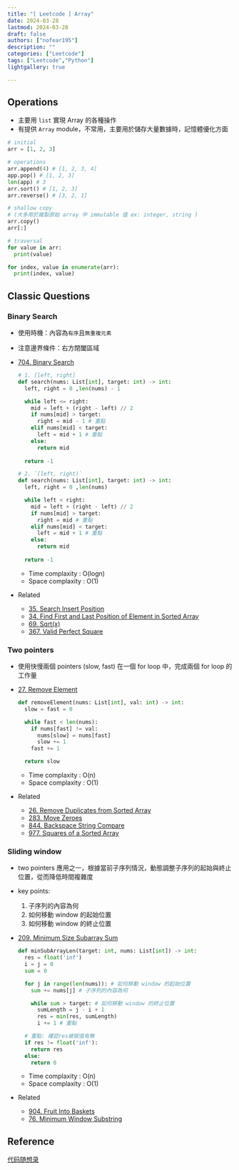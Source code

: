 ```yaml
---
title: "[ Leetcode ] Array"
date: 2024-03-28
lastmod: 2024-03-28
draft: false
authors: ["nofear195"]
description: ""
categories: ["Leetcode"]
tags: ["Leetcode","Python"]
lightgallery: true

---
```



<!--more-->

## Operations

- 主要用 `list` 實現 Array 的各種操作
- 有提供 `Array` module，不常用，主要用於儲存大量數據時，記憶體優化方面

```python
# initial
arr = [1, 2, 3]

# operations
arr.append(4) # [1, 2, 3, 4]
app.pop() # [1, 2, 3]
len(app) # 3
arr.sort() # [1, 2, 3]
arr.reverse() # [3, 2, 1]

# shallow copy 
# (大多用於複製原始 array 中 immutable 值 ex: integer, string )
arr.copy()
arr[:]

# traversal
for value in arr:
  print(value)

for index, value in enumerate(arr):
  print(index, value)
```

## Classic Questions

### Binary Search

- 使用時機：內容為`有序`且`無重複元素`
- 注意邊界條件：右方閉闔區域
- [704. Binary Search](https://leetcode.com/problems/binary-search)

  ```Python
  # 1. [left, right]
  def search(nums: List[int], target: int) -> int:
    left, right = 0 ,len(nums) - 1

    while left <= right: 
      mid = left + (right - left) // 2
      if nums[mid] > target:
        right = mid - 1 # 重點
      elif nums[mid] < target:
        left = mid + 1 # 重點
      else:
        return mid
    
    return -1

  # 2. `[left, right)`
  def search(nums: List[int], target: int) -> int:
    left, right = 0 ,len(nums)

    while left < right:
      mid = left + (right - left) // 2
      if nums[mid] > target:
        right = mid # 重點
      elif nums[mid] < target:
        left = mid + 1 # 重點
      else:
        return mid
    
    return -1
  ```

  - Time complaxity : O(logn)
  - Space complaxity : O(1)
- Related
  - [35. Search Insert Position
](https://leetcode.com/problems/search-insert-position/description/)
  - [34. Find First and Last Position of Element in Sorted Array](https://leetcode.com/problems/find-first-and-last-position-of-element-in-sorted-array/description/)
  - [69. Sqrt(x)](https://leetcode.com/problems/sqrtx/description/)
  - [367. Valid Perfect Square](https://leetcode.com/problems/valid-perfect-square/description/)

### Two pointers

- 使用快慢兩個 pointers (slow, fast) 在一個 for loop 中，完成兩個 for loop 的工作量

- [27. Remove Element](https://leetcode.com/problems/remove-element)

  ```Python
  def removeElement(nums: List[int], val: int) -> int:
    slow = fast = 0

    while fast < len(nums):
      if nums[fast] != val:
        nums[slow] = nums[fast]
        slow += 1
      fast += 1

    return slow
  ```

  - Time complaxity : O(n)
  - Space complaxity : O(1)
- Related
  - [26. Remove Duplicates from Sorted Array](https://leetcode.com/problems/remove-duplicates-from-sorted-array)
  - [283. Move Zeroes](https://leetcode.com/problems/move-zeroes)
  - [844. Backspace String Compare](https://leetcode.com/problems/backspace-string-compare)
  - [977. Squares of a Sorted Array](https://leetcode.com/problems/squares-of-a-sorted-array)

### Sliding window

- two pointers 應用之一，根據當前子序列情況，動態調整子序列的起始與終止位置，從而降低時間複雜度
- key points:
  1. 子序列的內容為何
  2. 如何移動 window 的起始位置
  3. 如何移動 window 的終止位置
- [209. Minimum Size Subarray Sum](https://leetcode.com/problems/minimum-size-subarray-sum)

  ```Python
  def minSubArrayLen(target: int, nums: List[int]) -> int:
    res = float('inf')
    i = j = 0
    sum = 0

    for j in range(len(nums)): # 如何移動 window 的起始位置
      sum += nums[j] # 子序列的內容為何

      while sum > target: # 如何移動 window 的終止位置
        sumLength = j - i + 1
        res = min(res, sumLength)
        i += 1 # 重點

    # 重點: 確認res被赋值有無
    if res != float('inf'): 
      return res
    else:
      return 0
  ```

  - Time complaxity : O(n)
  - Space complaxity : O(1)
- Related
  - [904. Fruit Into Baskets](https://leetcode.com/problems/fruit-into-baskets)
  - [76. Minimum Window Substring](https://leetcode.com/problems/minimum-window-substring)

## Reference

[代码随想录](https://github.com/youngyangyang04/leetcode-master)
